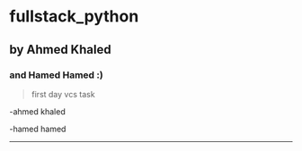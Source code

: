 # fullstack_python
## by **Ahmed Khaled**
### and Hamed Hamed :)
>first day vcs
>task

-ahmed khaled

-hamed hamed
___
